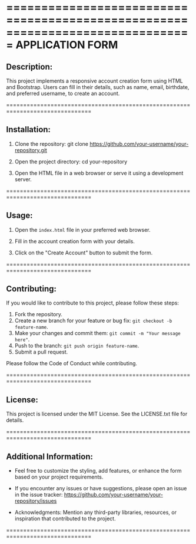 ===============================================================================
                             APPLICATION FORM
===============================================================================

Description:
-------------
This project implements a responsive account creation form using HTML and Bootstrap.
Users can fill in their details, such as name, email, birthdate, and preferred username, to create an account.

===============================================================================

Installation:
--------------
1. Clone the repository:
   git clone https://github.com/your-username/your-repository.git

2. Open the project directory:
   cd your-repository

3. Open the HTML file in a web browser or serve it using a development server.

===============================================================================

Usage:
-------
1. Open the `index.html` file in your preferred web browser.

2. Fill in the account creation form with your details.

3. Click on the "Create Account" button to submit the form.

===============================================================================

Contributing:
---------------
If you would like to contribute to this project, please follow these steps:

1. Fork the repository.
2. Create a new branch for your feature or bug fix: `git checkout -b feature-name`.
3. Make your changes and commit them: `git commit -m "Your message here"`.
4. Push to the branch: `git push origin feature-name`.
5. Submit a pull request.

Please follow the Code of Conduct while contributing.

===============================================================================

License:
---------
This project is licensed under the MIT License. See the LICENSE.txt file for details.

===============================================================================

Additional Information:
------------------------
- Feel free to customize the styling, add features, or enhance the form based on your project requirements.

- If you encounter any issues or have suggestions, please open an issue in the issue tracker: 
  https://github.com/your-username/your-repository/issues

- Acknowledgments: Mention any third-party libraries, resources, or inspiration that contributed to the project.

===============================================================================
